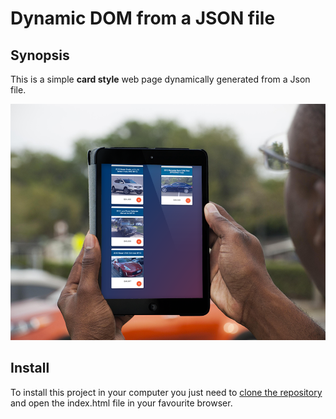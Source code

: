 # Dynamic DOM from a JSON file

## Synopsis

This is a simple **card style** web page dynamically generated from a Json file.

<a href="https://github.com/nicolasbracigliano/dynamicDom-fromJson/blob/master/README.md"><img width="728" src="https://github.com/nicolasbracigliano/dynamicDom-fromJson/blob/master/github-splash%400.5x.png" alt="Demo"></a>

## Install

To install this project in your computer you just need to [clone the repository](https://help.github.com/articles/cloning-a-repository/) and open the index.html file in your favourite browser.


